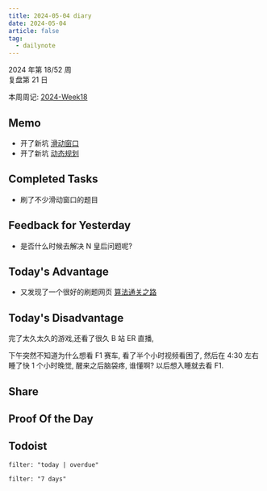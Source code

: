 ```yaml
---
title: 2024-05-04 diary
date: 2024-05-04
article: false
tag:
  - dailynote
---
```

  
2024 年第 18/52 周  
复盘第 21 日

本周周记: [2024-Week18](2024-Week18)

## Memo
- 开了新坑 [滑动窗口](../../04%20Coding%20&%20Tech/04%20Coding%20Ability/00%20Leetcode/专栏/滑动窗口)
- 开了新坑 [动态规划](../../04%20Coding%20&%20Tech/04%20Coding%20Ability/00%20Leetcode/专栏/动态规划)
## Completed Tasks
- 刷了不少滑动窗口的题目

## Feedback for Yesterday
- 是否什么时候去解决 N 皇后问题呢?

## Today's Advantage
- 又发现了一个很好的刷题网页 [算法通关之路](../../04%20Coding%20&%20Tech/04%20Coding%20Ability/00%20Leetcode/算法通关之路)
## Today's Disadvantage
完了太久太久的游戏,还看了很久 B 站 ER 直播, 

下午突然不知道为什么想看 F1 赛车, 看了半个小时视频看困了, 然后在 4:30 左右睡了快 1 个小时晚觉, 醒来之后脑袋疼, 谁懂啊? 以后想入睡就去看 F1.

## Share

## Proof Of the Day

## Todoist
```todoist
filter: "today | overdue"
```
```todoist
filter: "7 days"
```